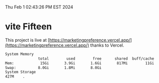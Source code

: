 Thu Feb  1 02:43:26 PM EST 2024

# vite Fifteen


This project is live at [https://marketingpreference.vercel.app/](https://marketingpreference.vercel.app/) thanks to Vercel.

```bash
System Memory
               total        used        free      shared  buff/cache   available
Mem:            15Gi       3.9Gi       1.6Gi       817Mi        11Gi        11Gi
Swap:          8.0Gi       1.8Mi       8.0Gi
System Storage
427M	.
```
```bash
